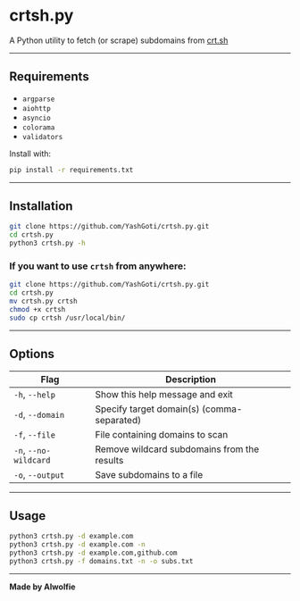 # crtsh.py

A Python utility to fetch (or scrape) subdomains from [crt.sh](https://crt.sh)

---

## Requirements

- `argparse`  
- `aiohttp`  
- `asyncio`  
- `colorama`  
- `validators`  

Install with:

```bash
pip install -r requirements.txt
```

---

## Installation

```bash
git clone https://github.com/YashGoti/crtsh.py.git
cd crtsh.py
python3 crtsh.py -h
```

### If you want to use `crtsh` from anywhere:

```bash
git clone https://github.com/YashGoti/crtsh.py.git
cd crtsh.py
mv crtsh.py crtsh
chmod +x crtsh
sudo cp crtsh /usr/local/bin/
```

---

## Options

| Flag                  | Description                                  |
|-----------------------|----------------------------------------------|
| `-h`, `--help`        | Show this help message and exit              |
| `-d`, `--domain`      | Specify target domain(s) (comma-separated)   |
| `-f`, `--file`        | File containing domains to scan              |
| `-n`, `--no-wildcard` | Remove wildcard subdomains from the results  |
| `-o`, `--output`      | Save subdomains to a file                    |

---

## Usage

```bash
python3 crtsh.py -d example.com
python3 crtsh.py -d example.com -n
python3 crtsh.py -d example.com,github.com
python3 crtsh.py -f domains.txt -n -o subs.txt
```

---

**Made by AIwolfie**

